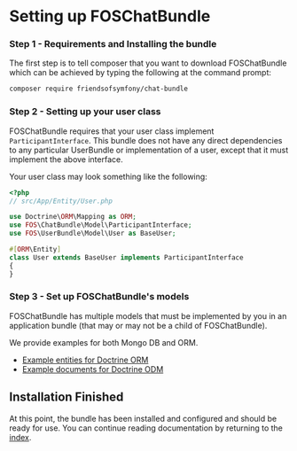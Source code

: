 Setting up FOSChatBundle
===========================

### Step 1 - Requirements and Installing the bundle

The first step is to tell composer that you want to download FOSChatBundle which can
be achieved by typing the following at the command prompt:

```bash
composer require friendsofsymfony/chat-bundle
```

### Step 2 - Setting up your user class

FOSChatBundle requires that your user class implement `ParticipantInterface`. This
bundle does not have any direct dependencies to any particular UserBundle or
implementation of a user, except that it must implement the above interface.

Your user class may look something like the following:

```php
<?php
// src/App/Entity/User.php

use Doctrine\ORM\Mapping as ORM;
use FOS\ChatBundle\Model\ParticipantInterface;
use FOS\UserBundle\Model\User as BaseUser;

#[ORM\Entity]
class User extends BaseUser implements ParticipantInterface
{
}
```

### Step 3 - Set up FOSChatBundle's models

FOSChatBundle has multiple models that must be implemented by you in an application
bundle (that may or may not be a child of FOSChatBundle).

We provide examples for both Mongo DB and ORM.

- [Example entities for Doctrine ORM][]
- [Example documents for Doctrine ODM][]


## Installation Finished

At this point, the bundle has been installed and configured and should be ready for use.
You can continue reading documentation by returning to the [index][].

[Example entities for Doctrine ORM]: 01a-orm-models.md
[Example documents for Doctrine ODM]: 01b-odm-models.md
[index]: 00-index.md
[Using other UserBundles]: 99-using-other-user-bundles.md
